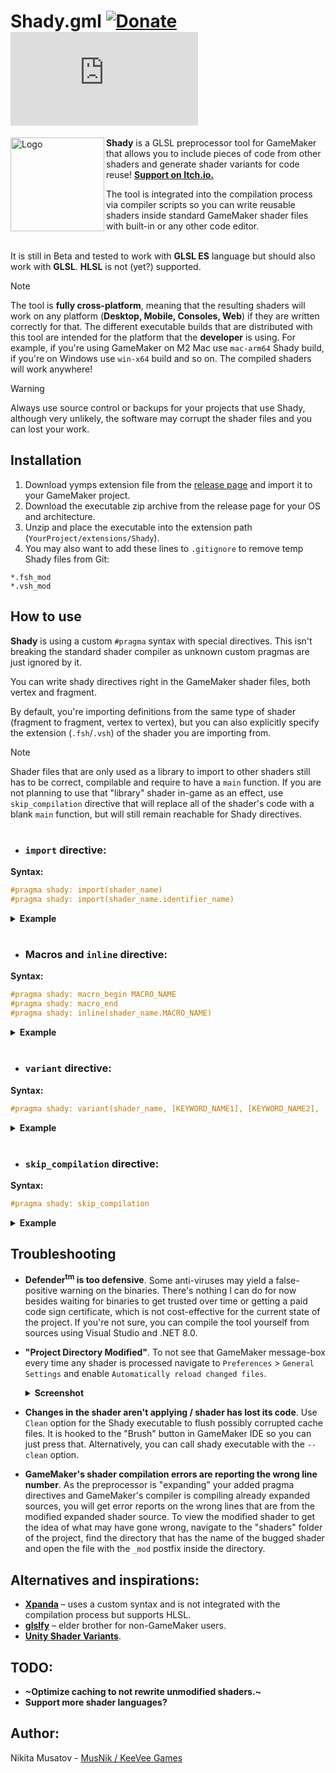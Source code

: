# Shady.gml [![Donate](https://img.shields.io/badge/donate-%E2%9D%A4-blue.svg)](https://musnik.itch.io/donate-me) [![License](https://img.shields.io/github/license/KeeVeeGames/OKColor.gml)](#!)
<img align="left" src="https://keevee.games/wp-content/uploads/2024/10/logo-300x300.png" alt="Logo" width="150">

**Shady** is a GLSL preprocessor tool for GameMaker that allows you to include pieces of code from other shaders and generate shader variants for code reuse! [**Support on Itch.io.**](https://musnik.itch.io/shady)

The tool is integrated into the compilation process via compiler scripts so you can write reusable shaders inside standard GameMaker shader files with built-in or any other code editor.

\
It is still in Beta and tested to work with **GLSL ES** language but should also work with **GLSL**. **HLSL** is not (yet?) supported.

> [!NOTE]
> The tool is **fully cross-platform**, meaning that the resulting shaders will work on any platform (**Desktop, Mobile, Consoles, Web**) if they are written correctly for that. The different executable builds that are distributed with this tool are intended for the platform that the **developer** is using. For example, if you're using GameMaker on M2 Mac use `mac-arm64` Shady build, if you're on Windows use `win-x64` build and so on. The compiled shaders will work anywhere!

> [!WARNING]
> Always use source control or backups for your projects that use Shady, although very unlikely, the software may corrupt the shader files and you can lost your work.

## Installation

1. Download yymps extension file from the [release page](https://github.com/KeeVeeGames/Shady.gml/releases) and import it to your GameMaker project.
2. Download the executable zip archive from the release page for your OS and architecture.
3. Unzip and place the executable into the extension path (`YourProject/extensions/Shady`).
4. You may also want to add these lines to `.gitignore` to remove temp Shady files from Git:

```gitignore
*.fsh_mod
*.vsh_mod
```

## How to use
**Shady** is using a custom `#pragma` syntax with special directives. This isn't breaking the standard shader compiler as unknown custom pragmas are just ignored by it.

You can write shady directives right in the GameMaker shader files, both vertex and fragment.

By default, you're importing definitions from the same type of shader (fragment to fragment, vertex to vertex), but you can also explicitly specify the extension (`.fsh`/`.vsh`) of the shader you are importing from.

> [!NOTE]
> Shader files that are only used as a library to import to other shaders still has to be correct, compilable and require to have a `main` function.
> If you are not planning to use that "library" shader in-game as an effect, use `skip_compilation` directive that will replace all of the shader's code with a blank `main` function, but will still remain reachable for Shady directives.


#
* ### `import` directive:
**Syntax:**
```glsl
#pragma shady: import(shader_name)
#pragma shady: import(shader_name.identifier_name)
```

<details>
  <summary><b>Example</b></summary>
  
  \
  `sh_functions.fsh`
  ```glsl
  float random(vec2 st) {
      return fract(sin(dot(st.xy, vec2(12.9898,78.233))) * 43758.5453123);
  }

  #define GRAYSCALE_FACTOR vec3(0.2126, 0.7152, 0.0722)
  vec4 grayscale(vec4 color) {
      return vec4(vec3(dot(color.rgb, GRAYSCALE_FACTOR)), color.a);
  }

  const vec2 textureScale = vec2(4096.0 / 1920.0, 4096.0 / 1080.0);

  void main() {}
  ```
  \
  `sh_shader.fsh`
  ```glsl
  varying vec2 v_vTexcoord;
  varying vec4 v_vColour;

  #pragma shady: import(sh_functions)  // import everything from sh_functions (random, GRAYSCALE_FACTOR, grayscale, textureScale)
  #pragma shady: import(sh_functions.random)  // import specific function (random)
  #pragma shady: import(sh_functions.textureScale)  // import specific variable (textureScale)

  void main() {
      vec4 color = texture2D(gm_BaseTexture, v_vTexcoord);
    
      gl_FragColor = v_vColour * grayscale(color);  // you can then use imported stuff like it's there
  }
  ```
  \
  You can import functions, variables and `#define`s. However, `varying`s, `uniform`s and `main` function are not exported.\
  Nested imports are also supported, so `A` imports `B` which imports `C`, with duplicate imports resolved.
</details>

#

* ### Macros and `inline` directive:
**Syntax:**
```glsl
#pragma shady: macro_begin MACRO_NAME
#pragma shady: macro_end
#pragma shady: inline(shader_name.MACRO_NAME)
```

<details>
  <summary><b>Example</b></summary>
  
  \
  `sh_macros.fsh`
  ```glsl
  varying vec2 v_vTexcoord;
  varying vec4 v_vColour;

  void main() {
      #pragma shady: macro_begin FRAGCOLOR
          gl_FragColor = v_vColour * texture2D(gm_BaseTexture, v_vTexcoord);
      #pragma shady: macro_end
  }
  ```
  \
  `sh_shader.fsh`
  ```glsl
  varying vec2 v_vTexcoord;
  varying vec4 v_vColour;

  void main() {
      #pragma shady: inline(sh_macros.FRAGCOLOR)  // inline code from sh_macros FRAGCOLOR macro
  }
  ```
  \
  Nested macros are also supported, so this code:
  ```glsl
  #pragma shady: macro_begin INVERSE_GRAYSCALE
  
      #pragma shady: macro_begin INVERSE
          gl_FragColor = vec4(vec3(1.0 - gl_FragColor.rgb), gl_FragColor.a);
      #pragma shady: macro_end
  
      #pragma shady: macro_begin GRAYSCALE
          gl_FragColor = grayscale(gl_FragColor);
      #pragma shady: macro_end
  
  #pragma shady: macro_end
  ```
  Will generate three macros: `INVERSE_GRAYSCALE`, `INVERSE` and `GRAYSCALE` that will all work.
</details>

#

* ### `variant` directive:
**Syntax:**
```glsl
#pragma shady: variant(shader_name, [KEYWORD_NAME1], [KEYWORD_NAME2], ...)
```

<details>
  <summary><b>Example</b></summary>
  
  \
  `sh_megashader.fsh`
  ```glsl
  varying vec2 v_vTexcoord;
  varying vec4 v_vColour;
  
  #pragma shady: import(sh_effects)
  
  void main()
  {
      // use #ifdef, #else, #if defined() or #elif defined() to define variant keywords
      #ifdef BLUR
          vec4 color = texture2DBlur(gm_BaseTexture, v_vTexcoord);
      #else
          vec4 color = texture2D(gm_BaseTexture, v_vTexcoord);
      #endif
      
      #ifdef NOISE
          color = noise(color);
      #endif
      
      #ifdef DARKEN
          color = darken(color);
      #endif
      
      gl_FragColor = v_vColour * color;
  }
  ```
  \
  `sh_shader_variant.fsh`
  ```glsl
  #pragma shady: variant(sh_shader_base, BLUR, DARKEN) // will generate a variant of sh_megashader with BLUR and DARKEN enabled

  // any code after is ignored and will be replaced with the source shader code with enabled keywords
  ```
  \
  The variant directive with no keywords will create the exact copy of the original shader, which may be useful for generating code that shares the same vertex shader, for example.
  \
  The original shader can also be used as normal.
</details>

#

* ### `skip_compilation` directive:
**Syntax:**
```glsl
#pragma shady: skip_compilation
```

<details>
  <summary><b>Example</b></summary>
  
  \
  `sh_utility.fsh`
  ```glsl
  #pragma shady: skip_compilation

  varying vec2 v_vTexcoord;
  varying vec4 v_vColour;
  
  float random(vec2 st) {
      return fract(sin(dot(st.xy, vec2(12.9898,78.233))) * 43758.5453123);
  }

  #define GRAYSCALE_FACTOR vec3(0.2126, 0.7152, 0.0722)
  vec4 grayscale(vec4 color) {
      return vec4(vec3(dot(color.rgb, GRAYSCALE_FACTOR)), color.a);
  }

  const vec2 textureScale = vec2(4096.0 / 1920.0, 4096.0 / 1080.0);
  
  void main()
  {
      gl_FragColor = v_vColour * texture2D(gm_BaseTexture, v_vTexcoord);
  }
  ```
  This will create a "stub" shader without any code in it to compile by GameMaker's shader compiler, but you will still be able to import/inline/variant from it. Learn more in [#5](https://github.com/KeeVeeGames/Shady.gml/issues/5).
  \
  \
  `sh_utility.fsh_mod`
  ```glsl
  // shader skipped by skip_compilation
  void main() {}
  ```
</details>

## Troubleshooting
* **Defender<sup>tm</sup> is too defensive**. Some anti-viruses may yield a false-positive warning on the binaries. There's nothing I can do for now besides waiting for binaries to get trusted over time or getting a paid code sign certificate, which is not cost-effective for the current state of the project. If you're not sure, you can compile the tool yourself from sources using Visual Studio and .NET 8.0.
* **"Project Directory Modified"**. To not see that GameMaker message-box every time any shader is processed navigate to `Preferences` > `General Settings` and enable `Automatically reload changed files`.
  <details>
    <summary><b>Screenshot</b></summary>

    ![image](https://github.com/user-attachments/assets/8ca4f138-bc2a-478c-b23b-046b94e8eee4)

  </details>
* **Changes in the shader aren't applying / shader has lost its code**. Use `Clean` option for the Shady executable to flush possibly corrupted cache files. It is hooked to the "Brush" button in GameMaker IDE so you can just press that. Alternatively, you can call shady executable with the `--clean` option.
* **GameMaker's shader compilation errors are reporting the wrong line number**. As the preprocessor is "expanding" your added pragma directives and GameMaker's compiler is compiling already expanded sources, you will get error reports on the wrong lines that are from the modified expanded shader source. To view the modified shader to get the idea of what may have gone wrong, navigate to the "shaders" folder of the project, find the directory that has the name of the bugged shader and open the file with the `_mod` postfix inside the directory.

## Alternatives and inspirations:
* **[Xpanda](https://github.com/GameMakerDiscord/Xpanda)** – uses a custom syntax and is not integrated with the compilation process but supports HLSL.
* **[glslfy](https://github.com/glslify/glslify)** – elder brother for non-GameMaker users.
* **[Unity Shader Variants](https://docs.unity3d.com/Manual/shader-variants.html)**.

## TODO:
* **~Optimize caching to not rewrite unmodified shaders.~**
* **Support more shader languages?**

## Author:
Nikita Musatov - [MusNik / KeeVee Games](https://twitter.com/keeveegames)
